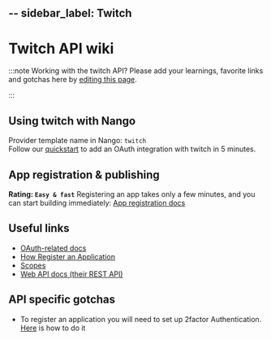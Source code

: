--
sidebar_label: Twitch
---

# Twitch API wiki

:::note Working with the twitch API?
Please add your learnings, favorite links and gotchas here by [editing this page](https://github.com/nangohq/nango/tree/master/docs/docs/providers/twitch.md).

:::

## Using twitch with Nango

Provider template name in Nango: `twitch`  
Follow our [quickstart](../quickstart.md) to add an OAuth integration with twitch in 5 minutes.

## App registration & publishing

**Rating: `Easy & fast`**
Registering an app takes only a few minutes, and you can start building immediately: [App registration docs](https://dev.twitch.tv/docs/authentication/register-app)


## Useful links

- [OAuth-related docs](https://dev.twitch.tv/docs/authentication/getting-tokens-oauth/#authorization-code-grant-flow)
- [How Register an Application](https://dev.twitch.tv/docs/authentication/register-app)
- [Scopes](https://dev.twitch.tv/docs/authentication/scopes/#twitch-api-scopes)
- [Web API docs (their REST API)](https://dev.twitch.tv/docs/api)

## API specific gotchas
- To register an application you will need to set up 2factor Authentication. [Here](https://dev.twitch.tv/docs/authentication/register-app/#:~:text=You%20must%20also%20enable%20two%2Dfactor%20authentication) is how to do it

